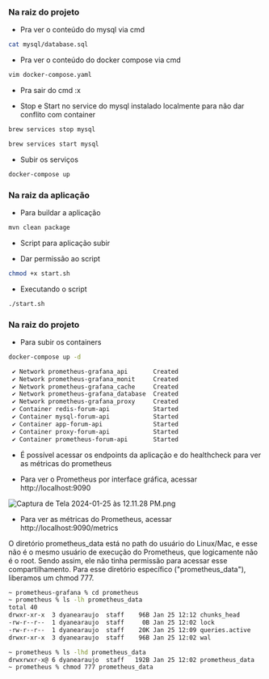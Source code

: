 ### Na raiz do projeto

* Pra ver o conteúdo do mysql via cmd

````bash
cat mysql/database.sql
````

* Pra ver o conteúdo do docker compose via cmd

`````bash
vim docker-compose.yaml
`````

* Pra sair do cmd :x

* Stop e Start no service do mysql instalado localmente para não dar conflito com container

````bash
brew services stop mysql
````

````bash
brew services start mysql
````

* Subir os serviços

````bash
docker-compose up
````

### Na raiz da aplicação

* Para buildar a aplicação

````bash
mvn clean package
````

* Script para aplicação subir

* Dar permissão ao script

`````bash
chmod +x start.sh
`````
* Executando o script

````bash
./start.sh
````

### Na raiz do projeto

* Para subir os containers

````bash
docker-compose up -d

 ✔ Network prometheus-grafana_api       Created                                                                                                                                                                             0.0s 
 ✔ Network prometheus-grafana_monit     Created                                                                                                                                                                             0.1s 
 ✔ Network prometheus-grafana_cache     Created                                                                                                                                                                             0.0s 
 ✔ Network prometheus-grafana_database  Created                                                                                                                                                                             0.0s 
 ✔ Network prometheus-grafana_proxy     Created                                                                                                                                                                             0.1s 
 ✔ Container redis-forum-api            Started                                                                                                                                                                             3.7s 
 ✔ Container mysql-forum-api            Started                                                                                                                                                                             3.9s 
 ✔ Container app-forum-api              Started                                                                                                                                                                             3.5s 
 ✔ Container proxy-forum-api            Started                                                                                                                                                                             4.7s 
 ✔ Container prometheus-forum-api       Started 
````

* É possível acessar os endpoints da aplicação e do healthcheck para ver as métricas do prometheus

* Para ver o Prometheus por interface gráfica, acessar http://localhost:9090

![Captura de Tela 2024-01-25 às 12.11.28 PM.png](imgs%2FCaptura%20de%20Tela%202024-01-25%20%C3%A0s%2012.11.28%20PM.png)

* Para ver as métricas do Prometheus, acessar http://localhost:9090/metrics

<p>O diretório prometheus_data está no path do usuário do Linux/Mac, e esse não é o mesmo usuário de execução do Prometheus, que logicamente não é o root.
Sendo assim, ele não tinha permissão para acessar esse compartilhamento. Para esse diretório específico ("prometheus_data"), liberamos um chmod 777.</p>

`````bash
~ prometheus-grafana % cd prometheus 
~ prometheus % ls -lh prometheus_data
total 40
drwxr-xr-x  3 dyanearaujo  staff    96B Jan 25 12:12 chunks_head
-rw-r--r--  1 dyanearaujo  staff     0B Jan 25 12:02 lock
-rw-r--r--  1 dyanearaujo  staff    20K Jan 25 12:09 queries.active
drwxr-xr-x  3 dyanearaujo  staff    96B Jan 25 12:02 wal

~ prometheus % ls -lhd prometheus_data
drwxrwxr-x@ 6 dyanearaujo  staff   192B Jan 25 12:02 prometheus_data
~ prometheus % chmod 777 prometheus_data
`````